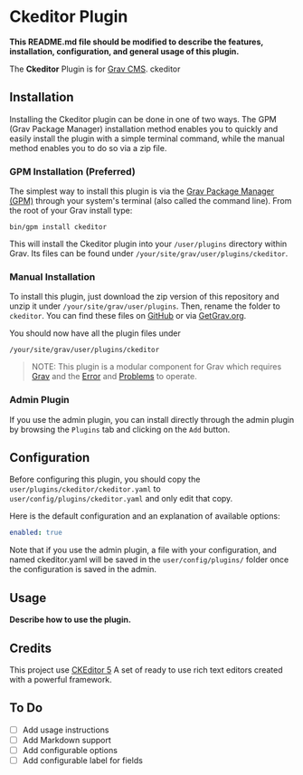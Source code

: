 # Ckeditor Plugin

**This README.md file should be modified to describe the features, installation, configuration, and general usage of this plugin.**

The **Ckeditor** Plugin is for [Grav CMS](http://github.com/getgrav/grav). ckeditor

## Installation

Installing the Ckeditor plugin can be done in one of two ways. The GPM (Grav Package Manager) installation method enables you to quickly and easily install the plugin with a simple terminal command, while the manual method enables you to do so via a zip file.

### GPM Installation (Preferred)

The simplest way to install this plugin is via the [Grav Package Manager (GPM)](http://learn.getgrav.org/advanced/grav-gpm) through your system's terminal (also called the command line).  From the root of your Grav install type:

    bin/gpm install ckeditor

This will install the Ckeditor plugin into your `/user/plugins` directory within Grav. Its files can be found under `/your/site/grav/user/plugins/ckeditor`.

### Manual Installation

To install this plugin, just download the zip version of this repository and unzip it under `/your/site/grav/user/plugins`. Then, rename the folder to `ckeditor`. You can find these files on [GitHub](https://github.com/jmolivas/grav-plugin-ckeditor) or via [GetGrav.org](http://getgrav.org/downloads/plugins#extras).

You should now have all the plugin files under

    /your/site/grav/user/plugins/ckeditor
	
> NOTE: This plugin is a modular component for Grav which requires [Grav](http://github.com/getgrav/grav) and the [Error](https://github.com/getgrav/grav-plugin-error) and [Problems](https://github.com/getgrav/grav-plugin-problems) to operate.

### Admin Plugin

If you use the admin plugin, you can install directly through the admin plugin by browsing the `Plugins` tab and clicking on the `Add` button.

## Configuration

Before configuring this plugin, you should copy the `user/plugins/ckeditor/ckeditor.yaml` to `user/config/plugins/ckeditor.yaml` and only edit that copy.

Here is the default configuration and an explanation of available options:

```yaml
enabled: true
```

Note that if you use the admin plugin, a file with your configuration, and named ckeditor.yaml will be saved in the `user/config/plugins/` folder once the configuration is saved in the admin.

## Usage

**Describe how to use the plugin.**

## Credits

This project use [CKEditor 5](https://ckeditor.com/ckeditor-5/) A set of ready to use rich text editors created with a powerful framework.

## To Do

- [ ] Add usage instructions
- [ ] Add Markdown support
- [ ] Add configurable options
- [ ] Add configurable label for fields
